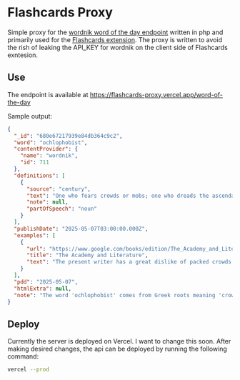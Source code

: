 # Flashcards Proxy

Simple proxy for the [wordnik word of the day endpoint](https://developer.wordnik.com/docs#!/words/getWordOfTheDay) written in php and primarily used for the [Flashcards extension](https://github.com/Dinika/flashcards).
The proxy is written to avoid the rish of leaking the API_KEY for wordnik on the client side of Flashcards exntesion.

## Use

The endpoint is available at https://flashcards-proxy.vercel.app/word-of-the-day

Sample output:
```json
{
  "_id": "680e67217939e84db364c9c2",
  "word": "ochlophobist",
  "contentProvider": {
    "name": "wordnik",
    "id": 711
  },
  "definitions": [
    {
      "source": "century",
      "text": "One who fears crowds or mobs; one who dreads the ascendancy of the mob or mob-rule.",
      "note": null,
      "partOfSpeech": "noun"
    }
  ],
  "publishDate": "2025-05-07T03:00:00.000Z",
  "examples": [
    {
      "url": "https://www.google.com/books/edition/The_Academy_and_Literature/dFc_AQAAMAAJ?hl=en&gbpv=1&dq=ochlophobist+-Easter&pg=PA42&printsec=frontcover",
      "title": "The Academy and Literature",
      "text": "The present writer has a great dislike of packed crowds, but it is only from Dr. Murray that he has learned to call himself an ochlophobist."
    }
  ],
  "pdd": "2025-05-07",
  "htmlExtra": null,
  "note": "The word 'ochlophobist' comes from Greek roots meaning 'crowd' and 'fear'."
}
```

## Deploy

Currently the server is deployed on Vercel. I want to change this soon. After making desired changes, the api can be deployed by running the following command:
```bash
vercel --prod
```
